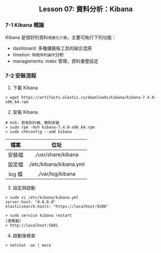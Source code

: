 <h2 align="center">Lesson 07: 資料分析：Kibana</h2>

### 7-1 Kibana 概論
Kibana 是很好的資料`視覺化介面`，主要可執行下列功能：<br>
- dashboard: 多種儀錶板工具的組合混搭
- timelion: `時間序列操作`分析
- managements: index 管理，資料彙整設定

### 7-2 安裝流程
1. 下載 Kibana
```shell
> wget https://artifacts.elastic.co/downloads/kibana/kibana-7.4.0-x86_64.rpm
```

2. 安裝 Kibana
```shell
# Uvh: 若有則升級、無則安裝
> sudo rpm -Uvh kibana-7.4.0-x86_64.rpm
> sudo chkconfig --add kibana
```
| 檔案 | 位址 |
| :---: | :---: |
| 安裝檔 | ./usr/share/kibana |
| 設定檔 | ./etc/kibana/kibana.yml |
| log 檔 | ./var/log/kibana |
  
3. 設定與啟動
```shell
> sudo vi /etc/kibana/kibana.yml
server.host: "0.0.0.0"
elasticsearch.hosts: "https://localhost:9200"

> sudo service kibana restart
(瀏覽器)
> http://localhost:5601
```

4. 啟動後檢查
```shell
> netstat -an | more
```
